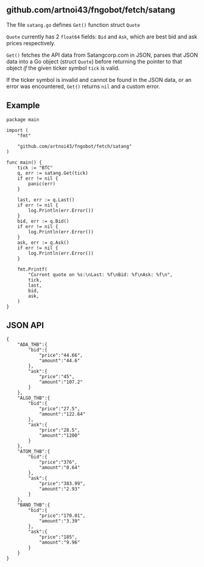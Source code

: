 ## github.com/artnoi43/fngobot/fetch/satang
The file `satang.go` defines `Get()` function struct `Quote`

`Quote` currently has 2 `float64` fields: `Bid` and `Ask`, which are best bid and ask prices respectively.

`Get()` fetches the API data from Satangcorp.com in JSON, parses that JSON data into a Go object (struct `Quote`) before returning the pointer to that object *if* the given ticker symbol `tick` is valid.

If the ticker symbol is invalid and cannot be found in the JSON data, or an error was encountered, `Get()` returns `nil` and a custom error.

## Example
```
package main

import (
	"fmt"

	"github.com/artnoi43/fngobot/fetch/satang"
)

func main() {
	tick := "BTC"
	q, err := satang.Get(tick)
	if err != nil {
		panic(err)
	}

	last, err := q.Last()
	if err != nil {
		log.Println(err.Error())
	}
	bid, err := q.Bid()
	if err != nil {
		log.Println(err.Error())
	}
	ask, err := q.Ask()
	if err != nil {
		log.Println(err.Error())
	}

	fmt.Printf(
		"Current quote on %s:\nLast: %f\nBid: %f\nAsk: %f\n",
		tick,
		last,
		bid,
		ask,
	)
}
```

## JSON API

    {
		"ADA_THB":{
			"bid":{
				"price":"44.66",
				"amount":"44.6"
			},
			"ask":{
				"price":"45",
				"amount":"107.2"
			}
		},
		"ALGO_THB":{
			"bid":{
				"price":"27.5",
				"amount":"122.64"
			},
			"ask":{
				"price":"28.5",
				"amount":"1200"
			}
		},
		"ATOM_THB":{
			"bid":{
				"price":"376",
				"amount":"0.64"
			},
			"ask":{
				"price":"383.99",
				"amount":"2.93"
			}
		},
		"BAND_THB":{
			"bid":{
				"price":"170.01",
				"amount":"3.39"
			},
			"ask":{
				"price":"185",
				"amount":"9.96"
			}
		}
	}
